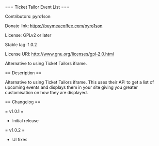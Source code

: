 === Ticket Tailor Event List ===

Contributors: pyro1son

Donate link: https://buymeacoffee.com/pyro1son

License: GPLv2 or later

Stable tag: 1.0.2

License URI: http://www.gnu.org/licenses/gpl-2.0.html

Alternative to using Ticket Tailors iframe. 

== Description ==

Alternative to using Ticket Tailors iframe. This uses their API to get a list of upcoming events and displays them in your site giving you greater customisation on how they are displayed.

== Changelog ==

= v1.0.1 =

* Initial release

= v1.0.2 =

* UI fixes

